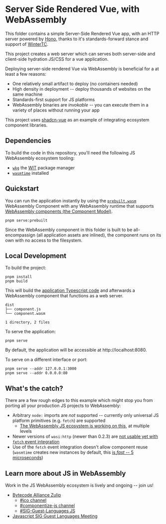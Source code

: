 # Server Side Rendered Vue, with WebAssembly

This folder contains a simple Server-Side Rendered Vue app, with an HTTP
server powered by [Hono][hono], thanks to it's standards-forward stance
and support of [WinterTC][wintertc].

This project creates a web server which can serves both server-side and
client-side hydration JS/CSS for a vue application.

Deploying server-side rendered Vue via WebAssembly is beneficial for a at least a few reasons:

- One relatively small artifact to deploy (no containers needed)
- High density in deployment -- deploy thousands of websites on the same machine
- Standards-first support for JS platforms
- WebAssembly binaries are *invokable* -- you can execute them in a variety of places without running your app

This project uses [shadcn-vue][shadcn-vue] as an example of integrating ecosystem component libraries.

[hono]: https://hono.dev
[wintertc]: https://wintertc.org/
[shadcn-vue]: https://www.shadcn-vue.com/

## Dependencies

To build the code in this repository, you'll need the following JS WebAssembly ecosystem tooling:

- [`wkg`][wkg] the [WIT][wit] package manager
- [`wasmtime`][wasmtime] installed

[wkg]: https://github.com/bytecodealliance/wasm-pkg-tools
[wit]: https://github.com/WebAssembly/component-model/blob/main/design/mvp/WIT.md
[wasmtime]: https://github.com/bytecodealliance/wasmtime

## Quickstart

You can run the application instantly by using the [`prebuilt.wasm`](./prebuilt.wasm) WebAssembly Component
with any WebAssembly runtime that supports [WebAssembly components (the Component Model)][wasm-components].

```
pnpm serve:prebuilt
```

Since the WebAssembly component in this folder is built to be all-encompassign (all application assets are inlined),
the component runs on its own with no access to the filesystem.

[wasm-components]: https://component-model.bytecodealliance.org/

## Local Development

To build the project:

```console
pnpm install
pnpm build
```

This will build the [application Typescript code](./src/component.ts) and afterwards a WebAssembly
component that functions as a web server.

```
dist
├── component.js
└── component.wasm

1 directory, 2 files
```

To serve the application:

```console
pnpm serve
```

By default, the application will be accessible at http://localhost:8080.

To serve on a different interface or port:

```console
pnpm serve --addr 127.0.0.1:3000
pnpm serve --addr 0.0.0.0:80
```

## What's the catch?

There are a few rough edges to this example which might stop you from porting all your production JS projects to WebAssembly:

- Arbitrary `node:` imports are *not* supported -- currently only universal JS platform primitives (e.g. `fetch`) are supported
  - [The WebAssembly JS ecosystem is working on this](https://github.com/bytecodealliance/StarlingMonkey/issues/188), at multiple levels
- Newer versions of `wasi:http` (newer than 0.2.3) are [not usable yet with `fetch` event integration](https://github.com/bytecodealliance/ComponentizeJS/issues/313)
- Use of the `fetch` event integration doesn't allow component reuse (`wasmtime` creates new instances by default, this [is *fast* -- 5 microseconds](https://bytecodealliance.org/articles/wasmtime-portability))

## Learn more about JS in WebAssembly

Work in the JS WebAssembly ecosystem is lively and ongoing -- join us!

- [Bytecode Alliance Zulip](https://bytecodealliance.zulipchat.com/)
  - [#jco channel](https://bytecodealliance.zulipchat.com/#narrow/channel/409526-jco)
  - [#componentize-js channel](https://bytecodealliance.zulipchat.com/#narrow/channel/387620-ComponentizeJS)
  - [#SIG-Guest-Languages JS](https://bytecodealliance.zulipchat.com/#narrow/channel/394175-SIG-Guest-Languages/topic/Javascript.20Subgroup/with/537507031)
- [Javascript SIG Guest Languages Meeting](https://github.com/bytecodealliance/meetings/tree/main/SIG-Guest-Languages/JavaScript)
